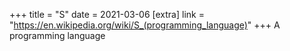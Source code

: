 +++
title = "S"
date = 2021-03-06
[extra]
link = "https://en.wikipedia.org/wiki/S_(programming_language)"
+++
A programming language

